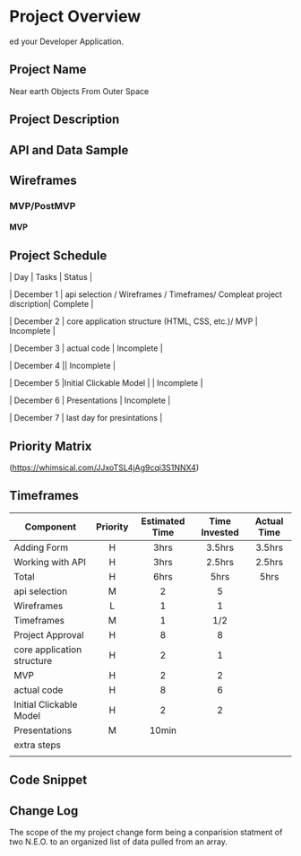 # Project Overview

ed your Developer Application.

## Project Name

Near earth Objects From Outer Space

## Project Description

## API and Data Sample

## Wireframes

### MVP/PostMVP

#### MVP

## Project Schedule

| Day | Tasks | Status |

| December 1 | api selection / Wireframes / Timeframes/ Compleat project discription| Complete |

| December 2 | core application structure (HTML, CSS, etc.)/
MVP | Incomplete |

| December 3 | actual code | Incomplete |

| December 4 || Incomplete |

| December 5 |Initial Clickable Model | | Incomplete |

| December 6 | Presentations | Incomplete |

| December 7 | last day for presintations |

## Priority Matrix

(https://whimsical.com/JJxoTSL4jAg9cqi3S1NNX4)

## Timeframes

| Component                  | Priority | Estimated Time | Time Invested | Actual Time |
| -------------------------- | :------: | :------------: | :-----------: | :---------: |
| Adding Form                |    H     |      3hrs      |    3.5hrs     |   3.5hrs    |
| Working with API           |    H     |      3hrs      |    2.5hrs     |   2.5hrs    |
| Total                      |    H     |      6hrs      |     5hrs      |    5hrs     |
| api selection              |    M     |       2        |       5       |
| Wireframes                 |    L     |       1        |       1       |
| Timeframes                 |    M     |       1        |      1/2      |
| Project Approval           |    H     |       8        |       8       |
| core application structure |    H     |       2        |       1       |
| MVP                        |    H     |       2        |       2       |
| actual code                |    H     |       8        |       6       |
| Initial Clickable Model    |    H     |       2        |       2       |
| Presentations              |    M     |     10min      |               |
| extra steps                |          |                |
|                            |          |                |

## Code Snippet

## Change Log

The scope of the my project change form being a conparision statment of two N.E.O. to an organized list of data pulled from an array.
